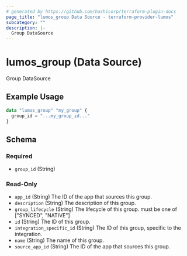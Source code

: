 ```yaml
---
# generated by https://github.com/hashicorp/terraform-plugin-docs
page_title: "lumos_group Data Source - terraform-provider-lumos"
subcategory: ""
description: |-
  Group DataSource
---
```


# lumos_group (Data Source)

Group DataSource

## Example Usage

```terraform
data "lumos_group" "my_group" {
  group_id = "...my_group_id..."
}
```

<!-- schema generated by tfplugindocs -->
## Schema

### Required

- `group_id` (String)

### Read-Only

- `app_id` (String) The ID of the app that sources this group.
- `description` (String) The description of this group.
- `group_lifecycle` (String) The lifecycle of this group. must be one of ["SYNCED", "NATIVE"]
- `id` (String) The ID of this group.
- `integration_specific_id` (String) The ID of this group, specific to the integration.
- `name` (String) The name of this group.
- `source_app_id` (String) The ID of the app that sources this group.


